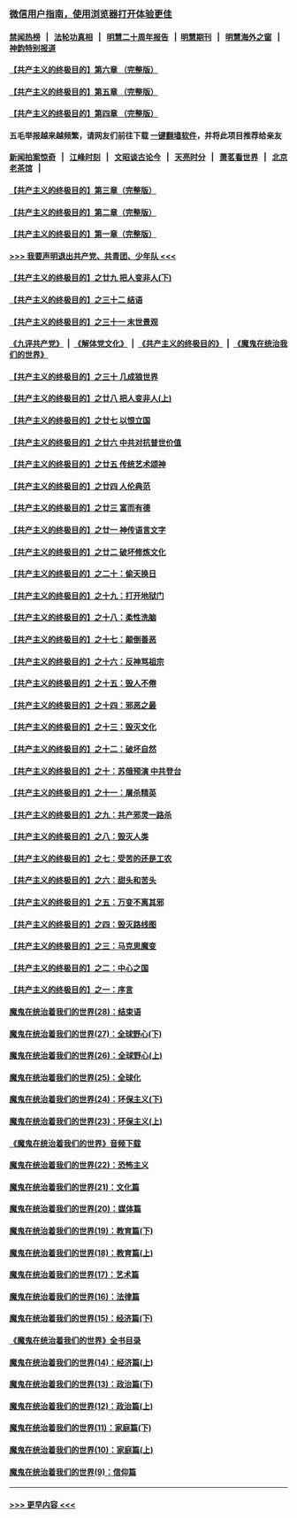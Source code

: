 ### [微信用户指南，使用浏览器打开体验更佳](https://github.com/gfw-breaker/banned-news1/blob/master/indexes/wechat-guide.md?t=0)
#### [禁闻热榜](热点新闻.md?t=0)  &nbsp;&nbsp;|&nbsp;&nbsp; [法轮功真相](https://github.com/gfw-breaker/truth/blob/master/README.md?t=0) &nbsp;&nbsp;|&nbsp;&nbsp; [明慧二十周年报告](https://github.com/gfw-breaker/mh-reports/blob/master/README.md?t=0) &nbsp;&nbsp;|&nbsp;&nbsp;[明慧期刊](https://github.com/gfw-breaker/mh-qikan) &nbsp;&nbsp;|&nbsp;&nbsp; [明慧海外之窗](https://github.com/gfw-breaker/mh-news/blob/master/README.md?t=0) &nbsp;&nbsp;|&nbsp;&nbsp; [神韵特别报道](https://github.com/gfw-breaker/mh-news/blob/master/shenyun.md?t=0)
#### [【共产主义的终极目的】第六章 （完整版）](../pages/nsc422/n11428913.md?t=02042144) 
#### [【共产主义的终极目的】第五章 （完整版）](../pages/nsc422/n11428912.md?t=02042144) 
#### [【共产主义的终极目的】第四章 （完整版）](../pages/nsc422/n11428907.md?t=02042144) 
#### 五毛举报越来越频繁，请网友们前往下载 [一键翻墙软件](https://github.com/gfw-breaker/ssr-accounts)，并将此项目推荐给亲友
#### [新闻拍案惊奇](https://github.com/gfw-breaker/banned-news1/blob/master/pages/link4.md) &nbsp;&nbsp;|&nbsp;&nbsp; [江峰时刻](https://github.com/gfw-breaker/banned-news1/blob/master/pages/link4.md) &nbsp;&nbsp;|&nbsp;&nbsp; [文昭谈古论今](https://github.com/gfw-breaker/banned-news1/blob/master/pages/link4.md) &nbsp;&nbsp;|&nbsp;&nbsp; [天亮时分](https://github.com/gfw-breaker/banned-news1/blob/master/pages/link4.md) &nbsp;&nbsp;|&nbsp;&nbsp; [萧茗看世界](https://github.com/gfw-breaker/banned-news1/blob/master/pages/link4.md) &nbsp;&nbsp;|&nbsp;&nbsp; [北京老茶馆](https://github.com/gfw-breaker/banned-news1/blob/master/pages/link4.md) &nbsp;&nbsp;|&nbsp;&nbsp; 
#### [【共产主义的终极目的】第三章（完整版）](../pages/nsc422/n11428848.md?t=02042144) 
#### [【共产主义的终极目的】第二章（完整版）](../pages/nsc422/n11428831.md?t=02042144) 
#### [【共产主义的终极目的】第一章（完整版）](../pages/nsc422/n11417651.md?t=02042144) 
#### [>>> 我要声明退出共产党、共青团、少年队 <<<](https://github.com/begood0513/goodnews/blob/master/quit/letter.md) 
#### [【共产主义的终极目的】之廿九 把人变非人(下)](../pages/nsc422/n11344140.md?t=02042144) 
#### [【共产主义的终极目的】之三十二 结语](../pages/nsc422/n11360535.md?t=02042144) 
#### [【共产主义的终极目的】之三十一 末世景观](../pages/nsc422/n11351129.md?t=02042144) 
#### [《九评共产党》](https://github.com/begood0513/9ping.md/blob/master/README.md) &nbsp;|&nbsp; [《解体党文化》](../../../../jtdwh.md/blob/master/README.md)  &nbsp;|&nbsp; [《共产主义的终极目的》](../../../../gczydzjmd.md/blob/master/README.md) &nbsp;|&nbsp; [《魔鬼在统治我们的世界》](../../../../mgztzwmdsj.md/blob/master/README.md) 
#### [【共产主义的终极目的】之三十 几成狼世界](../pages/nsc422/n11348280.md?t=02042144) 
#### [【共产主义的终极目的】之廿八 把人变非人(上)](../pages/nsc422/n11340492.md?t=02042144) 
#### [【共产主义的终极目的】之廿七 以恨立国](../pages/nsc422/n11336944.md?t=02042144) 
#### [【共产主义的终极目的】之廿六 中共对抗普世价值](../pages/nsc422/n11324785.md?t=02042144) 
#### [【共产主义的终极目的】之廿五 传统艺术颂神](../pages/nsc422/n11296396.md?t=02042144) 
#### [【共产主义的终极目的】之廿四 人伦典范](../pages/nsc422/n11296397.md?t=02042144) 
#### [【共产主义的终极目的】之廿三 富而有德](../pages/nsc422/n11283598.md?t=02042144) 
#### [【共产主义的终极目的】之廿一 神传语言文字](../pages/nsc422/n11263265.md?t=02042144) 
#### [【共产主义的终极目的】之廿二 破坏修炼文化](../pages/nsc422/n11245728.md?t=02042144) 
#### [【共产主义的终极目的】之二十：偷天换日](../pages/nsc422/n11238846.md?t=02042144) 
#### [【共产主义的终极目的】之十九：打开地狱门](../pages/nsc422/n11206376.md?t=02042144) 
#### [【共产主义的终极目的】之十八：柔性洗脑](../pages/nsc422/n11199994.md?t=02042144) 
#### [【共产主义的终极目的】之十七：颠倒善恶](../pages/nsc422/n11179782.md?t=02042144) 
#### [【共产主义的终极目的】之十六：反神骂祖宗](../pages/nsc422/n11166798.md?t=02042144) 
#### [【共产主义的终极目的】之十五：毁人不倦](../pages/nsc422/n11166792.md?t=02042144) 
#### [【共产主义的终极目的】之十四：邪恶之最](../pages/nsc422/n11150249.md?t=02042144) 
#### [【共产主义的终极目的】之十三：毁灭文化](../pages/nsc422/n11135227.md?t=02042144) 
#### [【共产主义的终极目的】之十二：破坏自然](../pages/nsc422/n11135214.md?t=02042144) 
#### [【共产主义的终极目的】之十：苏俄预演 中共登台](../pages/nsc422/n11118424.md?t=02042144) 
#### [【共产主义的终极目的】之十一：屠杀精英](../pages/nsc422/n11118442.md?t=02042144) 
#### [【共产主义的终极目的】之九：共产邪灵一路杀](../pages/nsc422/n11114139.md?t=02042144) 
#### [【共产主义的终极目的】之八：毁灭人类](../pages/nsc422/n11108503.md?t=02042144) 
#### [【共产主义的终极目的】之七：受苦的还是工农](../pages/nsc422/n11101809.md?t=02042144) 
#### [【共产主义的终极目的】之六：甜头和苦头](../pages/nsc422/n11096971.md?t=02042144) 
#### [【共产主义的终极目的】之五：万变不离其邪](../pages/nsc422/n11091285.md?t=02042144) 
#### [【共产主义的终极目的】之四：毁灭路线图](../pages/nsc422/n11086284.md?t=02042144) 
#### [【共产主义的终极目的】之三：马克思魔变](../pages/nsc422/n11061941.md?t=02042144) 
#### [【共产主义的终极目的】之二：中心之国](../pages/nsc422/n11047728.md?t=02042144) 
#### [【共产主义的终极目的】之一：序言](../pages/nsc422/n11086077.md?t=02042144) 
#### [魔鬼在统治着我们的世界(28)：结束语](../pages/nsc422/n10936246.md?t=02042144) 
#### [魔鬼在统治着我们的世界(27)：全球野心(下)](../pages/nsc422/n10928319.md?t=02042144) 
#### [魔鬼在统治着我们的世界(26)：全球野心(上)](../pages/nsc422/n10900318.md?t=02042144) 
#### [魔鬼在统治着我们的世界(25)：全球化](../pages/nsc422/n10788205.md?t=02042144) 
#### [魔鬼在统治着我们的世界(24)：环保主义(下)](../pages/nsc422/n10695307.md?t=02042144) 
#### [魔鬼在统治着我们的世界(23)：环保主义(上)](../pages/nsc422/n10688613.md?t=02042144) 
#### [《魔鬼在统治着我们的世界》音频下载](../pages/nsc422/n10635553.md?t=02042144) 
#### [魔鬼在统治着我们的世界(22)：恐怖主义](../pages/nsc422/n10614727.md?t=02042144) 
#### [魔鬼在统治着我们的世界(21)：文化篇](../pages/nsc422/n10597706.md?t=02042144) 
#### [魔鬼在统治着我们的世界(20)：媒体篇](../pages/nsc422/n10586579.md?t=02042144) 
#### [魔鬼在统治着我们的世界(19)：教育篇(下)](../pages/nsc422/n10564808.md?t=02042144) 
#### [魔鬼在统治着我们的世界(18)：教育篇(上)](../pages/nsc422/n10526970.md?t=02042144) 
#### [魔鬼在统治着我们的世界(17)：艺术篇](../pages/nsc422/n10499093.md?t=02042144) 
#### [魔鬼在统治着我们的世界(16)：法律篇](../pages/nsc422/n10485969.md?t=02042144) 
#### [魔鬼在统治着我们的世界(15)：经济篇(下)](../pages/nsc422/n10469975.md?t=02042144) 
#### [《魔鬼在统治着我们的世界》全书目录](../pages/nsc422/n10464261.md?t=02042144) 
#### [魔鬼在统治着我们的世界(14)：经济篇(上)](../pages/nsc422/n10457370.md?t=02042144) 
#### [魔鬼在统治着我们的世界(13)：政治篇(下)](../pages/nsc422/n10448270.md?t=02042144) 
#### [魔鬼在统治着我们的世界(12)：政治篇(上)](../pages/nsc422/n10444576.md?t=02042144) 
#### [魔鬼在统治着我们的世界(11)：家庭篇(下)](../pages/nsc422/n10440961.md?t=02042144) 
#### [魔鬼在统治着我们的世界(10)：家庭篇(上)](../pages/nsc422/n10435448.md?t=02042144) 
#### [魔鬼在统治着我们的世界(9)：信仰篇](../pages/nsc422/n10432159.md?t=02042144) 

----
#### [ >>> 更早内容 <<< ](../indexes/nsc422-earlier.md)
